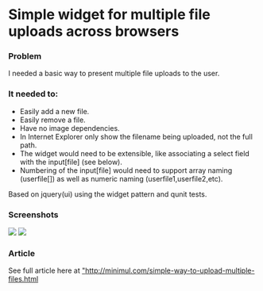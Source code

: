 # Simple widget for multiple file uploads across browsers

### Problem
I needed a basic way to present multiple file uploads to the user.
### It needed to:
<p></p>
<ul class="standard-ul">
  <li>Easily add a new file.</li>
  <li>Easily remove a file.</li>
  <li>Have no image dependencies.</li>
  <li>In Internet Explorer only show the filename being uploaded, not the full path.</li>
  <li>The widget would need to be extensible, like associating a select field with the input[file] (see below).</li>
  <li>Numbering of the input[file] would need to support array naming (userfile[]) as well as numeric naming (userfile1,userfile2,etc).</li>
</ul>
Based on jquery(ui) using the widget pattern and qunit tests.

### Screenshots
<img src="http://minimul.com/images/jq-filecab-attach-1.png" />
<img src="http://minimul.com/images/jq-filecab-attach-2.png" />

### Article

See full article here at <a href="http://minimul.com/simple-way-to-upload-multiple-files.html">"http://minimul.com/simple-way-to-upload-multiple-files.html</a>

